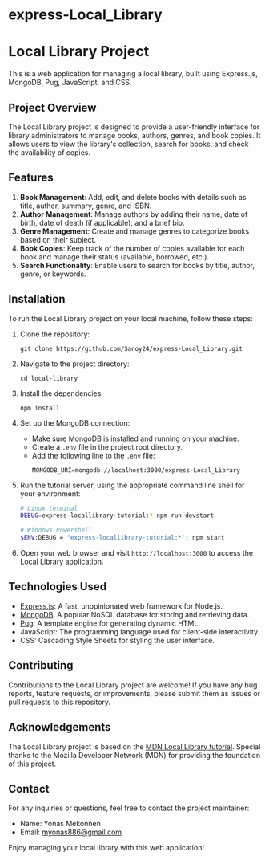 # express-Local_Library
# Local Library Project

This is a web application for managing a local library, built using Express.js, MongoDB, Pug, JavaScript, and CSS.

## Project Overview

The Local Library project is designed to provide a user-friendly interface for library administrators to manage books, authors, genres, and book copies. It allows users to view the library's collection, search for books, and check the availability of copies.

## Features

1. **Book Management**: Add, edit, and delete books with details such as title, author, summary, genre, and ISBN.
2. **Author Management**: Manage authors by adding their name, date of birth, date of death (if applicable), and a brief bio.
3. **Genre Management**: Create and manage genres to categorize books based on their subject.
4. **Book Copies**: Keep track of the number of copies available for each book and manage their status (available, borrowed, etc.).
5. **Search Functionality**: Enable users to search for books by title, author, genre, or keywords.

## Installation

To run the Local Library project on your local machine, follow these steps:

1. Clone the repository:
   ```
   git clone https://github.com/Sanoy24/express-Local_Library.git
   ```
2. Navigate to the project directory:
   ```
   cd local-library
   ```
3. Install the dependencies:
   ```
   npm install
   ```
4. Set up the MongoDB connection:
   - Make sure MongoDB is installed and running on your machine.
   - Create a `.env` file in the project root directory.
   - Add the following line to the `.env` file:
     ```
     MONGODB_URI=mongodb://localhost:3000/express-Local_Library
     ```
5. Run the tutorial server, using the appropriate command line shell for your environment:

   ```bash
   # Linux terminal
   DEBUG=express-locallibrary-tutorial:* npm run devstart
   
   # Windows Powershell
   $ENV:DEBUG = "express-locallibrary-tutorial:*"; npm start
   ```
6. Open your web browser and visit `http://localhost:3000` to access the Local Library application.

## Technologies Used

- [Express.js](https://expressjs.com/): A fast, unopinionated web framework for Node.js.
- [MongoDB](https://www.mongodb.com/): A popular NoSQL database for storing and retrieving data.
- [Pug](https://pugjs.org/): A template engine for generating dynamic HTML.
- JavaScript: The programming language used for client-side interactivity.
- CSS: Cascading Style Sheets for styling the user interface.

## Contributing

Contributions to the Local Library project are welcome! If you have any bug reports, feature requests, or improvements, please submit them as issues or pull requests to this repository.


## Acknowledgements

The Local Library project is based on the [MDN Local Library tutorial](https://developer.mozilla.org/en-US/docs/Learn/Server-side/Express_Nodejs/Tutorial_local_library_website). Special thanks to the Mozilla Developer Network (MDN) for providing the foundation of this project.

## Contact

For any inquiries or questions, feel free to contact the project maintainer:

- Name: Yonas Mekonnen
- Email: myonas886@gmail.com

Enjoy managing your local library with this web application!
